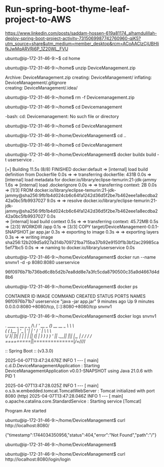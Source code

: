 # Run-spring-boot-thyme-leaf-project-to-AWS

https://www.linkedin.com/posts/saddam-hossen-619a81174_alhamdulillah-deploy-spring-boot-project-activity-7315069987742760960-qjK5?utm_source=share&utm_medium=member_desktop&rcm=ACoAAClzCjUBHlifkJwMqARVRi6P_1Z20WL_FVU


ubuntu@ip-172-31-46-9:~$ cd home


ubuntu@ip-172-31-46-9:~/home$ unzip DeviceManagement.zip


Archive:  DeviceManagement.zip
   creating: DeviceManagement/
  inflating: DeviceManagement/.gitignore  
   creating: DeviceManagement/.idea/
  
ubuntu@ip-172-31-46-9:~/home$ rm -f Devicemanagement.zip

ubuntu@ip-172-31-46-9:~/home$ cd Devicemanagement

-bash: cd: Devicemanagement: No such file or directory

ubuntu@ip-172-31-46-9:~/home$ cd DeviceManagement

ubuntu@ip-172-31-46-9:~/home/DeviceManagement$ cd ..

ubuntu@ip-172-31-46-9:~/home$ cd DeviceManagement

ubuntu@ip-172-31-46-9:~/home/DeviceManagement$  docker buildx build -t userservice .

[+] Building 11.5s (8/8) FINISHED                                                                                                     docker:default
 => [internal] load build definition from Dockerfile                                                                                            0.0s
 => => transferring dockerfile: 431B                                                                                                            0.0s
 => [internal] load metadata for docker.io/library/eclipse-temurin:21-jdk-jammy                                                                 1.6s
 => [internal] load .dockerignore                                                                                                               0.0s
 => => transferring context: 2B                                                                                                                 0.0s
 => [1/3] FROM docker.io/library/eclipse-temurin:21-jdk-jammy@sha256:9fb1b4d024cb6c64fa1242d36d5f2be7b462eee1a8ecdba242a0bc5fb9937027           9.0s
 => => resolve docker.io/library/eclipse-temurin:21-jdk-jammy@sha256:9fb1b4d024cb6c64fa1242d36d5f2be7b462eee1a8ecdba242a0bc5fb9937027           0.0s                                     
 => [internal] load build context                                                                                                               0.5s
 => => transferring context: 45.72MB                                                                                                            0.5s
 => [2/3] WORKDIR /app                                                                                                                          0.1s
 => [3/3] COPY target/DeviceManagement-0.0.1-SNAPSHOT.jar app.jar                                                                               0.3s
 => exporting to image                                                                                                                          0.3s
 => => exporting layers                                                                                                                         0.3s
 => => writing image sha256:12b209d5a927a314b709721ba715ba37b92e9150f1b3bf2ac29985ca5ef71bc5                                                    0.0s
 => => naming to docker.io/library/userservice  0.0s

 
ubuntu@ip-172-31-46-9:~/home/DeviceManagement$ docker run --name snvnv1 -d -p 8080:8080 userservice

96f0976b71b736bd6c8b5d2b7ea8dd8e7a3fc5cda8790500c35a9d4667d4d8b6


ubuntu@ip-172-31-46-9:~/home/DeviceManagement$ docker ps

CONTAINER ID   IMAGE         COMMAND               CREATED         STATUS         PORTS                                         NAMES
96f0976b71b7   userservice   "java -jar app.jar"   9 minutes ago   Up 9 minutes   0.0.0.0:8080->8080/tcp, [::]:8080->8080/tcp   snvnv1


ubuntu@ip-172-31-46-9:~/home/DeviceManagement$ docker logs snvnv1

  .   ____          _            __ _ _
 /\\ / ___'_ __ _ _(_)_ __  __ _ \ \ \ \
( ( )\___ | '_ | '_| | '_ \/ _` | \ \ \ \
 \\/  ___)| |_)| | | | | || (_| |  ) ) ) )
  '  |____| .__|_| |_|_| |_\__, | / / / /
 =========|_|==============|___/=/_/_/_/

 :: Spring Boot ::                (v3.3.0)

2025-04-07T13:47:24.678Z  INFO 1 --- [           main] c.d.D.DeviceManagementApplication        : Starting DeviceManagementApplication v0.0.1-SNAPSHOT using Java 21.0.6 with PID 1 

2025-04-07T13:47:28.025Z  INFO 1 --- [           main] o.s.b.w.embedded.tomcat.TomcatWebServer  : Tomcat initialized with port 8080 (http)
2025-04-07T13:47:28.046Z  INFO 1 --- [           main] o.apache.catalina.core.StandardService   : Starting service [Tomcat]

Program Are started


ubuntu@ip-172-31-46-9:~/home/DeviceManagement$ curl http://localhost:8080/


{"timestamp":1744034350956,"status":404,"error":"Not Found","path":"/"}


ubuntu@ip-172-31-46-9:~/home/DeviceManagement$ 


ubuntu@ip-172-31-46-9:~/home/DeviceManagement$ curl http://localhost:8080/login/login 


<!DOCTYPE html>
<html lang="en">
<head>
    <meta charset="UTF-8">
    <meta name="viewport" content="width=device-width, initial-scale=1.0">
    <title>Login Form</title>
    <link rel="stylesheet" href="https://maxcdn.bootstrapcdn.com/bootstrap/4.5.2/css/bootstrap.min.css">
    <style>
        body {

            background-size: cover;
            background-position: center;
            background-repeat: no-repeat;
            height: 100vh; /* Ensure body covers full viewport height */
        }
        .login-form {
            margin-top: 150px;
            box-shadow: 0 2px 10px rgba(0,0,0,0.1);
            border-radius: 10px;
            overflow: hidden;
            animation: slide-up 0.5s ease;
        }
        @keyframes slide-up {
            from {
                opacity: 0;
                transform: translateY(50px);
            }
            to {
                opacity: 1;
                transform: translateY(0);
            }
        }
    </style>
</head>
<body>
<div class="container">
    <div class="row justify-content-center">
        <div class="col-md-6">
            <div class="login-form bg-white p-4">
                <h2 class="text-center mb-4">Login</h2>
                <form action="/login/home" method="post">
                    <div class="form-group">
                        <label for="username">Username</label>
                        <input type="text" class="form-control" id="username" name="username" required>
                    </div>
                    <div class="form-group">
                        <label for="password">Password</label>
                        <input type="password" class="form-control" id="password" name="password" required>
                    </div>
                    <button type="submit" class="btn btn-primary btn-block">Login</button>
                </form>
            </div>
        </div>
    </div>
</div>

<script src="https://code.jquery.com/jquery-3.5.1.slim.min.js"></script>
<script src="https://cdn.jsdelivr.net/npm/@popperjs/core@2.5.4/dist/umd/popper.min.js"></script>
<script src="https://maxcdn.bootstrapcdn.com/bootstrap/4.5.2/js/bootstrap.min.js"></script>
</body>
</html>





Great! Here's how to figure out **which security group** is currently applied to your EC2 instance, and **where to add the port 8080 rule**:

---

### ✅ Step 1: Check which security group your EC2 is using

1. Go to the **EC2 Dashboard** in AWS Console.
2. Click on your **running EC2 instance**.
3. Scroll down to the **“Security”** section.
4. Look at the **Security Groups** — note the name (e.g. `launch-wizard-1` or `default`).

---

### ✅ Step 2: Add Inbound Rule for Port 8080

Now that you know which one is attached:

1. Click on that **Security Group name** (it’s a link).
2. Go to the **Inbound rules** tab.
3. Click **Edit inbound rules** → **Add rule**:
   - **Type**: Custom TCP
   - **Port range**: `8080`
   - **Source**: `0.0.0.0/0` *(for public access)* or just your IP for restricted access.
4. Click **Save rules**.

---

### ✅ Step 3: Try opening

Now visit:
```
http://16.171.0.77:8080/login/login   //   http://ec2-16-171-0-77.eu-north-1.compute.amazonaws.com:8080/login/login
```

---

Let me know if you're unsure which one to edit or if the page still doesn't load after this. I can walk you through with screenshots-style steps too.
